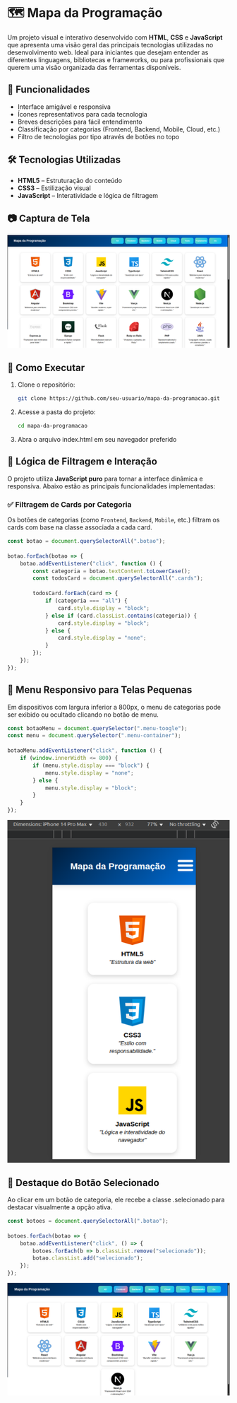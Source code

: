 # 🗺️ Mapa da Programação

Um projeto visual e interativo desenvolvido com **HTML**, **CSS** e **JavaScript** que apresenta uma visão geral das principais tecnologias utilizadas no desenvolvimento web. Ideal para iniciantes que desejam entender as diferentes linguagens, bibliotecas e frameworks, ou para profissionais que querem uma visão organizada das ferramentas disponíveis.

## 📌 Funcionalidades

- Interface amigável e responsiva
- Ícones representativos para cada tecnologia
- Breves descrições para fácil entendimento
- Classificação por categorias (Frontend, Backend, Mobile, Cloud, etc.)
- Filtro de tecnologias por tipo através de botões no topo

## 🛠️ Tecnologias Utilizadas

- **HTML5** – Estruturação do conteúdo
- **CSS3** – Estilização visual
- **JavaScript** – Interatividade e lógica de filtragem

## 📷 Captura de Tela

![Mapa da Programação](./img/print.png)

## 🚀 Como Executar

1. Clone o repositório:
   ```bash
   git clone https://github.com/seu-usuario/mapa-da-programacao.git
   ```
2. Acesse a pasta do projeto:
    ``` bash
    cd mapa-da-programacao
    ```
3. Abra o arquivo index.html em seu navegador preferido 


## 🎯 Lógica de Filtragem e Interação

O projeto utiliza **JavaScript puro** para tornar a interface dinâmica e responsiva. Abaixo estão as principais funcionalidades implementadas:

### ✅ Filtragem de Cards por Categoria

Os botões de categorias (como `Frontend`, `Backend`, `Mobile`, etc.) filtram os cards com base na classe associada a cada card.

```js
const botao = document.querySelectorAll(".botao");

botao.forEach(botao => {
    botao.addEventListener("click", function () {
        const categoria = botao.textContent.toLowerCase();
        const todosCard = document.querySelectorAll(".cards");

        todosCard.forEach(card => {
            if (categoria === "all") {
                card.style.display = "block";
            } else if (card.classList.contains(categoria)) {
                card.style.display = "block";
            } else {
                card.style.display = "none";
            }
        });
    });
});
```

## 📱 Menu Responsivo para Telas Pequenas

Em dispositivos com largura inferior a 800px, o menu de categorias pode ser exibido ou ocultado clicando no botão de menu.
``` js 
const botaoMenu = document.querySelector(".menu-toogle");
const menu = document.querySelector(".menu-container");

botaoMenu.addEventListener("click", function () {
    if (window.innerWidth <= 800) {
        if (menu.style.display === "block") {
            menu.style.display = "none";
        } else {
            menu.style.display = "block";
        }
    }
});
```

![alt text](image-1.png)


## 🎨 Destaque do Botão Selecionado
Ao clicar em um botão de categoria, ele recebe a classe .selecionado para destacar visualmente a opção ativa.
``` js
const botoes = document.querySelectorAll(".botao");

botoes.forEach(botao => {
    botao.addEventListener("click", () => {
        botoes.forEach(b => b.classList.remove("selecionado"));
        botao.classList.add("selecionado");
    });
});

```
![alt text](image.png)
